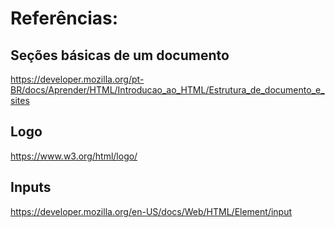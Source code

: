 # Referências:

## Seções básicas de um documento

https://developer.mozilla.org/pt-BR/docs/Aprender/HTML/Introducao_ao_HTML/Estrutura_de_documento_e_sites

## Logo

https://www.w3.org/html/logo/

## Inputs

https://developer.mozilla.org/en-US/docs/Web/HTML/Element/input
